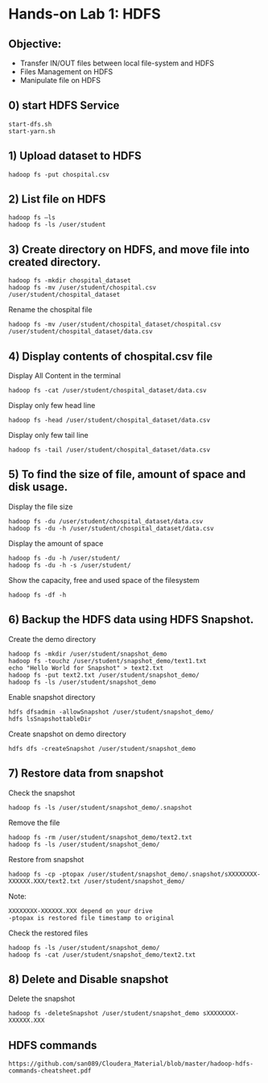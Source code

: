 # Hands-on Lab 1: HDFS 

## Objective:
- Transfer IN/OUT files between local file-system and HDFS
-	Files Management on HDFS
-	Manipulate file on HDFS

## 0) start HDFS Service
```
start-dfs.sh
start-yarn.sh
```

## 1) Upload dataset to HDFS

```
hadoop fs -put chospital.csv
```

## 2)	List file on HDFS

```
hadoop fs –ls
hadoop fs -ls /user/student
```

## 3)	Create directory on HDFS, and move file into created directory.

```
hadoop fs -mkdir chospital_dataset
hadoop fs -mv /user/student/chospital.csv /user/student/chospital_dataset
```

Rename the chospital file
```
hadoop fs -mv /user/student/chospital_dataset/chospital.csv /user/student/chospital_dataset/data.csv
```

## 4)	Display contents of chospital.csv file

Display All Content in the terminal
```
hadoop fs -cat /user/student/chospital_dataset/data.csv
```

Display only few head line
```
hadoop fs -head /user/student/chospital_dataset/data.csv
```

Display only few tail line
```
hadoop fs -tail /user/student/chospital_dataset/data.csv
```

## 5)	To find the size of file, amount of space and disk usage. 

Display the file size
```
hadoop fs -du /user/student/chospital_dataset/data.csv
hadoop fs -du -h /user/student/chospital_dataset/data.csv
```

Display the amount of space
```
hadoop fs -du -h /user/student/
hadoop fs -du -h -s /user/student/
```

Show the capacity, free and used space of the filesystem
```
hadoop fs -df -h
```

## 6)	Backup the HDFS data using HDFS Snapshot. 

Create the demo directory
```
hadoop fs -mkdir /user/student/snapshot_demo
hadoop fs -touchz /user/student/snapshot_demo/text1.txt
echo "Hello World for Snapshot" > text2.txt
hadoop fs -put text2.txt /user/student/snapshot_demo/
hadoop fs -ls /user/student/snapshot_demo
```

Enable snapshot directory
```
hdfs dfsadmin -allowSnapshot /user/student/snapshot_demo/
hdfs lsSnapshottableDir
```

Create snapshot on demo directory
```
hdfs dfs -createSnapshot /user/student/snapshot_demo
```

## 7)	Restore data from snapshot

Check the snapshot
```
hadoop fs -ls /user/student/snapshot_demo/.snapshot
```

Remove the file
```
hadoop fs -rm /user/student/snapshot_demo/text2.txt
hadoop fs -ls /user/student/snapshot_demo/
```

Restore from snapshot
```
hadoop fs -cp -ptopax /user/student/snapshot_demo/.snapshot/sXXXXXXXX-XXXXXX.XXX/text2.txt /user/student/snapshot_demo/
```

Note:
```
XXXXXXXX-XXXXXX.XXX depend on your drive
-ptopax is restored file timestamp to original
```

Check the restored files
```
hadoop fs -ls /user/student/snapshot_demo/
hadoop fs -cat /user/student/snapshot_demo/text2.txt
```

## 8)	Delete and Disable snapshot

Delete the snapshot 
```
hadoop fs -deleteSnapshot /user/student/snapshot_demo sXXXXXXXX-XXXXXX.XXX
```


## HDFS commands
```
https://github.com/san089/Cloudera_Material/blob/master/hadoop-hdfs-commands-cheatsheet.pdf
```

